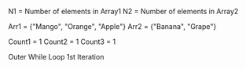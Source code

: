 N1 = Number of elements in Array1
N2 = Number of elements in Array2

Arr1 = {"Mango", "Orange", "Apple"}
Arr2 = {"Banana", "Grape"}

Count1 = 1
Count2 = 1
Count3 = 1

Outer While Loop 1st Iteration

